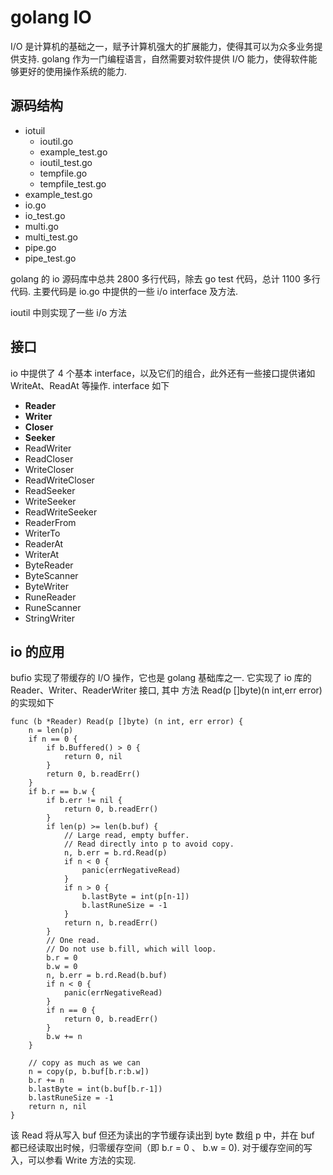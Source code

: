 # golang IO
I/O 是计算机的基础之一，赋予计算机强大的扩展能力，使得其可以为众多业务提供支持. golang 作为一门编程语言，自然需要对软件提供 I/O 能力，使得软件能够更好的使用操作系统的能力.

## 源码结构
+ iotuil
    + ioutil.go
    + example_test.go    
    + ioutil_test.go     
    + tempfile.go   
    + tempfile_test.go
+ example_test.go 
+ io.go         
+ io_test.go  
+ multi.go 
+ multi_test.go 
+ pipe.go      
+ pipe_test.go

golang 的 io 源码库中总共 2800 多行代码，除去 go test 代码，总计 1100 多行代码. 主要代码是 io.go 中提供的一些 i/o interface 及方法. 

ioutil 中则实现了一些 i/o 方法

## 接口
io 中提供了 4 个基本 interface，以及它们的组合，此外还有一些接口提供诸如 WriteAt、ReadAt 等操作. interface 如下
+ **Reader**
+ **Writer**
+ **Closer**
+ **Seeker**
+ ReadWriter
+ ReadCloser
+ WriteCloser
+ ReadWriteCloser
+ ReadSeeker
+ WriteSeeker
+ ReadWriteSeeker
+ ReaderFrom
+ WriterTo
+ ReaderAt
+ WriterAt
+ ByteReader
+ ByteScanner
+ ByteWriter
+ RuneReader
+ RuneScanner
+ StringWriter

## io 的应用
bufio 实现了带缓存的 I/O 操作，它也是 golang 基础库之一. 它实现了 io 库的 Reader、Writer、ReaderWriter 接口, 其中 方法 Read(p []byte)(n int,err error) 的实现如下

    func (b *Reader) Read(p []byte) (n int, err error) {
        n = len(p)
        if n == 0 {
            if b.Buffered() > 0 {
                return 0, nil
            }
            return 0, b.readErr()
        }
        if b.r == b.w {
            if b.err != nil {
                return 0, b.readErr()
            }
            if len(p) >= len(b.buf) {
                // Large read, empty buffer.
                // Read directly into p to avoid copy.
                n, b.err = b.rd.Read(p)
                if n < 0 {
                    panic(errNegativeRead)
                }
                if n > 0 {
                    b.lastByte = int(p[n-1])
                    b.lastRuneSize = -1
                }
                return n, b.readErr()
            }
            // One read.
            // Do not use b.fill, which will loop.
            b.r = 0
            b.w = 0
            n, b.err = b.rd.Read(b.buf)
            if n < 0 {
                panic(errNegativeRead)
            }
            if n == 0 {
                return 0, b.readErr()
            }
            b.w += n
        }

        // copy as much as we can
        n = copy(p, b.buf[b.r:b.w])
        b.r += n
        b.lastByte = int(b.buf[b.r-1])
        b.lastRuneSize = -1
        return n, nil
    }

该 Read 将从写入 buf 但还为读出的字节缓存读出到 byte 数组 p 中，并在 buf 都已经读取出时候，归零缓存空间（即 b.r = 0 、 b.w = 0). 对于缓存空间的写入，可以参看 Write 方法的实现.
